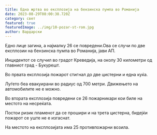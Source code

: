```yaml
---
title: Една жртва во експлозија на бензинска пумпа во Романија
date: 2023-08-29T08:00:38.720Z
category: свет
featured: true
featuredImage: ../img/10-pozar-st-rom.jpg
author: Вардарски
---
```

Едно лице загина, а најмалку 26 се повредени.Ова се случи по две експлозии на бензинска пумпа во Романија, јави АП.

Инцидентот се случил во градот Креведија, на околу 30 километри од главниот град - Букурешт.

Во првата експлозија пожарот стигнал до две цистерни и една куќа.

Луѓето беа евакуирани во радиус од 700 метри. Движењето на автомобилите не е можно.

Во втората експлозија повредени се 26 пожарникари кои биле на местото на несреќата.

Постои ризик пламенот да се прошири и на трета цистерна, бидејќи пожарот се уште не е изгаснат.

На местото на експлозијата има 25 противпожарни возила.